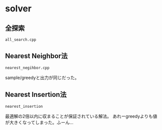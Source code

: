 # solver
## 全探索
`all_search.cpp`
## Nearest Neighbor法
`nearest_negihbor.cpp`

sample/greedyと出力が同じだった。
## Nearest Insertion法
`nearest_insertion`

最適解の2倍以内に収まることが保証されている解法。
あれーgreedyよりも値が大きくなってしまった。ふーん...
